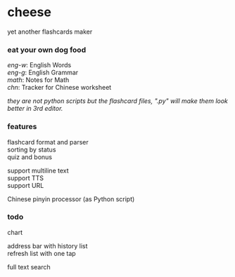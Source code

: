 # cheese

yet another flashcards maker  

### eat your own dog food

*eng-w*: English Words  
*eng-g*: English Grammar  
*math*: Notes for Math  
*chn*: Tracker for Chinese worksheet  

*they are not python scripts but the flashcard files, ".py" will make them look better in 3rd editor.*

### features

flashcard format and parser  
sorting by status  
quiz and bonus  

support multiline text  
support TTS  
support URL  
  
Chinese pinyin processor (as Python script)  

### todo

chart  

address bar with history list  
refresh list with one tap  

full text search  
